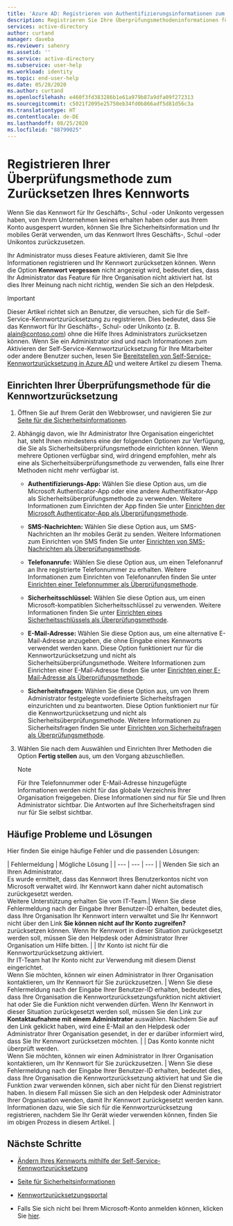 ```yaml
---
title: 'Azure AD: Registrieren von Authentifizierungsinformationen zum Zurücksetzen Ihres Kennworts'
description: Registrieren Sie Ihre Überprüfungsmethodeninformationen für die Self-Service-Kennwortzurücksetzung in Azure AD, damit Sie Ihr Kennwort ohne Administratorhilfe zurücksetzen können.
services: active-directory
author: curtand
manager: daveba
ms.reviewer: sahenry
ms.assetid: ''
ms.service: active-directory
ms.subservice: user-help
ms.workload: identity
ms.topic: end-user-help
ms.date: 05/28/2020
ms.author: curtand
ms.openlocfilehash: e460f3fd383286b1e61a979b87a9dfa09f272313
ms.sourcegitcommit: c5021f2095e25750eb34fd0b866adf5d81d56c3a
ms.translationtype: HT
ms.contentlocale: de-DE
ms.lasthandoff: 08/25/2020
ms.locfileid: "88799025"
---
```

# <a name="register-your-verification-method-info-to-reset-your-own-password"></a>Registrieren Ihrer Überprüfungsmethode zum Zurücksetzen Ihres Kennworts

Wenn Sie das Kennwort für Ihr Geschäfts-, Schul -oder Unikonto vergessen haben, von Ihrem Unternehmen keines erhalten haben oder aus Ihrem Konto ausgesperrt wurden, können Sie Ihre Sicherheitsinformation und Ihr mobiles Gerät verwenden, um das Kennwort Ihres Geschäfts-, Schul -oder Unikontos zurückzusetzen.

Ihr Administrator muss dieses Feature aktivieren, damit Sie Ihre Informationen registrieren und Ihr Kennwort zurücksetzen können. Wenn die Option **Kennwort vergessen** nicht angezeigt wird, bedeutet dies, dass Ihr Administrator das Feature für Ihre Organisation nicht aktiviert hat. Ist dies Ihrer Meinung nach nicht richtig, wenden Sie sich an den Helpdesk.

>[!Important]
>Dieser Artikel richtet sich an Benutzer, die versuchen, sich für die Self-Service-Kennwortzurücksetzung zu registrieren. Dies bedeutet, dass Sie das Kennwort für Ihr Geschäfts-, Schul- oder Unikonto (z. B. alain@contoso.com) ohne die Hilfe Ihres Administrators zurücksetzen können. Wenn Sie ein Administrator sind und nach Informationen zum Aktivieren der Self-Service-Kennwortzurücksetzung für Ihre Mitarbeiter oder andere Benutzer suchen, lesen Sie [Bereitstellen von Self-Service-Kennwortzurücksetzung in Azure AD](../authentication/howto-sspr-deployment.md) und weitere Artikel zu diesem Thema.

## <a name="set-up-your-password-reset-verification-method"></a>Einrichten Ihrer Überprüfungsmethode für die Kennwortzurücksetzung

1. Öffnen Sie auf Ihrem Gerät den Webbrowser, und navigieren Sie zur [Seite für die Sicherheitsinformationen](https://account.activedirectory.windowsazure.com/PasswordReset/Register.aspx?regref=ssprsetup).

2. Abhängig davon, wie Ihr Administrator Ihre Organisation eingerichtet hat, steht Ihnen mindestens eine der folgenden Optionen zur Verfügung, die Sie als Sicherheitsüberprüfungsmethode einrichten können. Wenn mehrere Optionen verfügbar sind, wird dringend empfohlen, mehr als eine als Sicherheitsüberprüfungsmethode zu verwenden, falls eine Ihrer Methoden nicht mehr verfügbar ist.

    - **Authentifizierungs-App:** Wählen Sie diese Option aus, um die Microsoft Authenticator-App oder eine andere Authentifikator-App als Sicherheitsüberprüfungsmethode zu verwenden. Weitere Informationen zum Einrichten der App finden Sie unter [Einrichten der Microsoft Authenticator-App als Überprüfungsmethode](security-info-setup-auth-app.md).

    - **SMS-Nachrichten:** Wählen Sie diese Option aus, um SMS-Nachrichten an Ihr mobiles Gerät zu senden. Weitere Informationen zum Einrichten von SMS finden Sie unter [Einrichten von SMS-Nachrichten als Überprüfungsmethode](security-info-setup-text-msg.md).

    - **Telefonanrufe:** Wählen Sie diese Option aus, um einen Telefonanruf an Ihre registrierte Telefonnummer zu erhalten. Weitere Informationen zum Einrichten von Telefonanrufen finden Sie unter [Einrichten einer Telefonnummer als Überprüfungsmethode](security-info-setup-phone-number.md).

    - **Sicherheitsschlüssel:** Wählen Sie diese Option aus, um einen Microsoft-kompatiblen Sicherheitsschlüssel zu verwenden. Weitere Informationen finden Sie unter [Einrichten eines Sicherheitsschlüssels als Überprüfungsmethode](security-info-setup-security-key.md).

    - **E-Mail-Adresse:** Wählen Sie diese Option aus, um eine alternative E-Mail-Adresse anzugeben, die ohne Eingabe eines Kennworts verwendet werden kann. Diese Option funktioniert nur für die Kennwortzurücksetzung und nicht als Sicherheitsüberprüfungsmethode. Weitere Informationen zum Einrichten einer E-Mail-Adresse finden Sie unter [Einrichten einer E-Mail-Adresse als Überprüfungsmethode](security-info-setup-email.md).

    - **Sicherheitsfragen:** Wählen Sie diese Option aus, um von Ihrem Administrator festgelegte vordefinierte Sicherheitsfragen einzurichten und zu beantworten. Diese Option funktioniert nur für die Kennwortzurücksetzung und nicht als Sicherheitsüberprüfungsmethode. Weitere Informationen zu Sicherheitsfragen finden Sie unter [Einrichten von Sicherheitsfragen als Überprüfungsmethode](security-info-setup-questions.md).

3. Wählen Sie nach dem Auswählen und Einrichten Ihrer Methoden die Option **Fertig stellen** aus, um den Vorgang abzuschließen.

    > [!Note]
    > Für Ihre Telefonnummer oder E-Mail-Adresse hinzugefügte Informationen werden nicht für das globale Verzeichnis Ihrer Organisation freigegeben. Diese Informationen sind nur für Sie und Ihren Administrator sichtbar. Die Antworten auf Ihre Sicherheitsfragen sind nur für Sie selbst sichtbar.

## <a name="common-problems-and-their-solutions"></a>Häufige Probleme und Lösungen

 Hier finden Sie einige häufige Fehler und die passenden Lösungen:

| Fehlermeldung |  Mögliche Lösung |
| --- | --- | --- |
| Wenden Sie sich an Ihren Administrator.<br>Es wurde ermittelt, dass das Kennwort Ihres Benutzerkontos nicht von Microsoft verwaltet wird. Ihr Kennwort kann daher nicht automatisch zurückgesetzt werden.<br>Weitere Unterstützung erhalten Sie vom IT-Team.| Wenn Sie diese Fehlermeldung nach der Eingabe Ihrer Benutzer-ID erhalten, bedeutet dies, dass Ihre Organisation Ihr Kennwort intern verwaltet und Sie Ihr Kennwort nicht über den Link **Sie können nicht auf Ihr Konto zugreifen?** zurücksetzen können. Wenn Ihr Kennwort in dieser Situation zurückgesetzt werden soll, müssen Sie den Helpdesk oder Administrator Ihrer Organisation um Hilfe bitten. |
| Ihr Konto ist nicht für die Kennwortzurücksetzung aktiviert.<br>Ihr IT-Team hat Ihr Konto nicht zur Verwendung mit diesem Dienst eingerichtet.<br>Wenn Sie möchten, können wir einen Administrator in Ihrer Organisation kontaktieren, um Ihr Kennwort für Sie zurückzusetzen. | Wenn Sie diese Fehlermeldung nach der Eingabe Ihrer Benutzer-ID erhalten, bedeutet dies, dass Ihre Organisation die Kennwortzurücksetzungsfunktion nicht aktiviert hat oder Sie die Funktion nicht verwenden dürfen. Wenn Ihr Kennwort in dieser Situation zurückgesetzt werden soll, müssen Sie den Link zur **Kontaktaufnahme mit einem Administrator** auswählen. Nachdem Sie auf den Link geklickt haben, wird eine E-Mail an den Helpdesk oder Administrator Ihrer Organisation gesendet, in der er darüber informiert wird, dass Sie Ihr Kennwort zurücksetzen möchten. |
| Das Konto konnte nicht überprüft werden.<br>Wenn Sie möchten, können wir einen Administrator in Ihrer Organisation kontaktieren, um Ihr Kennwort für Sie zurückzusetzen. | Wenn Sie diese Fehlermeldung nach der Eingabe Ihrer Benutzer-ID erhalten, bedeutet dies, dass Ihre Organisation die Kennwortzurücksetzung aktiviert hat und Sie die Funktion zwar verwenden können, sich aber nicht für den Dienst registriert haben. In diesem Fall müssen Sie sich an den Helpdesk oder Administrator Ihrer Organisation wenden, damit Ihr Kennwort zurückgesetzt werden kann. Informationen dazu, wie Sie sich für die Kennwortzurücksetzung registrieren, nachdem Sie Ihr Gerät wieder verwenden können, finden Sie im obigen Prozess in diesem Artikel. |

## <a name="next-steps"></a>Nächste Schritte

- [Ändern Ihres Kennworts mithilfe der Self-Service-Kennwortzurücksetzung](active-directory-passwords-update-your-own-password.md)

- [Seite für Sicherheitsinformationen](https://mysignins.microsoft.com/security-info)

- [Kennwortzurücksetzungsportal](https://passwordreset.microsoftonline.com/)

- Falls Sie sich nicht bei Ihrem Microsoft-Konto anmelden können, klicken Sie [hier](https://support.microsoft.com/help/12429/microsoft-account-sign-in-cant).